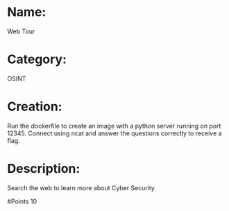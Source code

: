 # Name: 
Web Tour

# Category: 
OSINT

# Creation: 
Run the dockerfile to create an image with a python server running on port 12345.
Connect using ncat and answer the questions correctly to receive a flag. 

# Description:
Search the web to learn more about Cyber Security. 

#Points 
10
